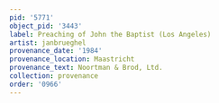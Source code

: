 ```yaml
---
pid: '5771'
object_pid: '3443'
label: Preaching of John the Baptist (Los Angeles)
artist: janbrueghel
provenance_date: '1984'
provenance_location: Maastricht
provenance_text: Noortman & Brod, Ltd.
collection: provenance
order: '0966'
---
```

